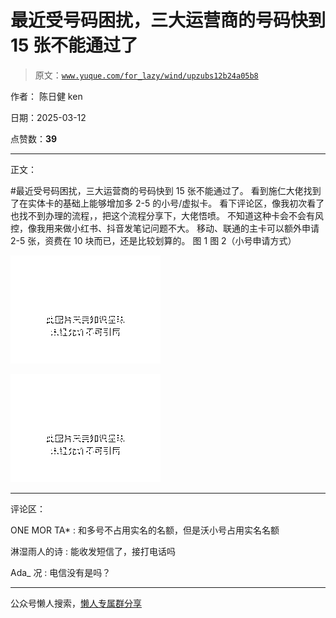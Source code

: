 # 最近受号码困扰，三大运营商的号码快到 15 张不能通过了

> 原文：[`www.yuque.com/for_lazy/wind/upzubs12b24a05b8`](https://www.yuque.com/for_lazy/wind/upzubs12b24a05b8)

作者： 陈日健 ken

日期：2025-03-12

点赞数：**39**

* * *

正文：

#最近受号码困扰，三大运营商的号码快到 15 张不能通过了。 看到施仁大佬找到了在实体卡的基础上能够增加多 2-5 的小号/虚拟卡。
看下评论区，像我初次看了也找不到办理的流程，，把这个流程分享下，大佬悟喷。 不知道这种卡会不会有风控，像我用来做小红书、抖音发笔记问题不大。
移动、联通的主卡可以额外申请 2-5 张，资费在 10 块而已，还是比较划算的。 图 1 图 2（小号申请方式）

![](img/b87f29c1dfaa825c631e9d594646f03a.png "None")

![](img/5e2e4dd0d28fa94e09d1110d1235b0ba.png "None")

* * *

评论区：

ONE MOR TA* : 和多号不占用实名的名额，但是沃小号占用实名名额

淋湿雨人的诗 : 能收发短信了，接打电话吗

Ada_ 况 : 电信没有是吗？

* * *

公众号懒人搜索，[懒人专属群分享](https://lazybook.fun/#/blog/group)